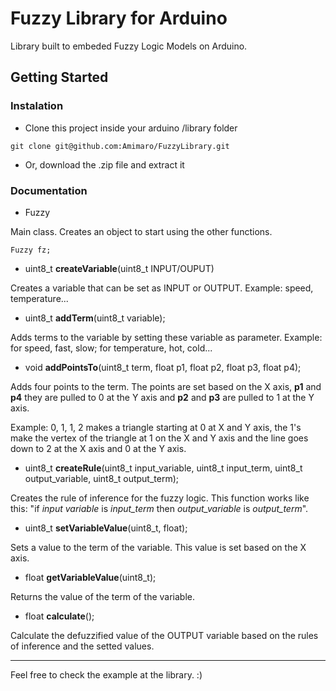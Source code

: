 # Fuzzy Library for Arduino

Library built to embeded Fuzzy Logic Models on Arduino.

## Getting Started

### Instalation

* Clone this project inside your arduino /library folder

```
git clone git@github.com:Amimaro/FuzzyLibrary.git
```

* Or, download the .zip file and extract it


### Documentation

* Fuzzy  

Main class. Creates an object to start using the other functions.
```
Fuzzy fz;
```
 
 
* uint8_t **createVariable**(uint8_t INPUT/OUPUT)


Creates a variable that can be set as INPUT or OUTPUT. Example: speed, temperature...



* uint8_t **addTerm**(uint8_t variable);


Adds terms to the variable by setting these variable as parameter. Example: for speed, fast, slow; for temperature, hot, cold...



* void **addPointsTo**(uint8_t term, float p1, float p2, float p3, float p4);	


Adds four points to the term. The points are set based on the X axis, **p1** and **p4** they are pulled to 0 at the Y axis and **p2** and **p3** are pulled to 1 at the Y axis.

Example: 0, 1, 1, 2 makes a triangle starting at 0 at X and Y axis, the 1's make the vertex of the triangle at 1 on the X and Y axis and the line goes down to 2 at the X axis and 0 at the Y axis.



* uint8_t **createRule**(uint8_t input_variable, uint8_t input_term, uint8_t output_variable, uint8_t output_term);


Creates the rule of inference for the fuzzy logic. This function works like this: "if *input variable* is *input_term* then *output_variable* is *output_term*".



* uint8_t **setVariableValue**(uint8_t, float);	


Sets a value to the term of the variable. This value is set based on the X axis.



* float **getVariableValue**(uint8_t);	


Returns the value of the term of the variable.



* float **calculate**();	


Calculate the defuzzified value of the OUTPUT variable based on the rules of inference and the setted values.



***

Feel free to check the example at the library. :)

